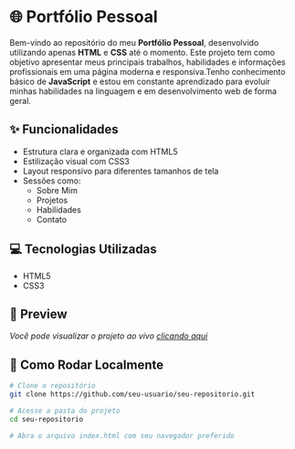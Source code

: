 # 🌐 Portfólio Pessoal

Bem-vindo ao repositório do meu **Portfólio Pessoal**, desenvolvido utilizando apenas **HTML** e **CSS** até o momento. Este projeto tem como objetivo apresentar meus principais trabalhos, habilidades e informações profissionais em uma página moderna e responsiva.Tenho conhecimento básico de **JavaScript** e estou em constante aprendizado para evoluir minhas habilidades na linguagem e em desenvolvimento web de forma geral.

## ✨ Funcionalidades

- Estrutura clara e organizada com HTML5
- Estilização visual com CSS3
- Layout responsivo para diferentes tamanhos de tela
- Sessões como:
  - Sobre Mim
  - Projetos
  - Habilidades
  - Contato

## 💻 Tecnologias Utilizadas

- HTML5
- CSS3

## 📸 Preview

*Você pode visualizar o projeto ao vivo [clicando aqui](https://github.com/Victor-Laio?tab=repositories)*  

## 📁 Como Rodar Localmente

```bash
# Clone o repositório
git clone https://github.com/seu-usuario/seu-repositorio.git

# Acesse a pasta do projeto
cd seu-repositorio

# Abra o arquivo index.html com seu navegador preferido

